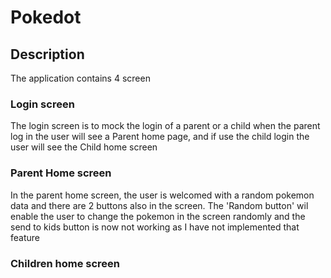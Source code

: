 # Pokedot

## Description

The application contains 4 screen

### Login screen

The login screen is to mock the login of a parent or a child when the parent log in the user will
see a Parent home page,
and if use the child login the user will see the Child home screen

### Parent Home screen

In the parent home screen, the user is welcomed with a random pokemon data and there are 2 buttons
also in the screen.
The 'Random button' wil enable the user to change the pokemon in the screen randomly
and the send to kids button is now not working as I have not implemented that feature

### Children home screen






